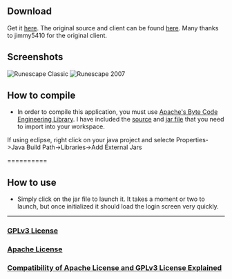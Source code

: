 Download
-------------------------------

Get it [here](https://github.com/Hu6/VestaClient/raw/master/VestaClient0.02.jar). The original source and client can be found [here](http://code.google.com/p/vestaclient/). Many thanks to jimmy5410 for the original client.

Screenshots
-------------------------------

![Runescape Classic](https://raw.github.com/Hu6/VestaClient/master/RSC.png)
![Runescape 2007](https://raw.github.com/Hu6/VestaClient/master/RS2007.png)

How to compile
-------------------------------
* In order to  compile this application, you must use [Apache's Byte Code Engineering Library](http://commons.apache.org/bcel/). I have included the [source](https://github.com/Hu6/VestaClient/tree/master/src) and [jar file](https://github.com/Hu6/VestaClient/blob/master/VestaClient0.02.jar?raw=true) that you need to import into your workspace.

If using eclipse, right click on your java project and selecte Properties->Java Build Path->Libraries->Add External Jars

==========

How to use
-------------------------------
* Simply click on the jar file to launch it. It takes a moment or two to launch, but once initialized it should load the login screen very quickly.

***

### [GPLv3 License](http://www.gnu.org/licenses/gpl.txt)

### [Apache License](http://www.apache.org/licenses/LICENSE-2.0.txt)

### [Compatibility of Apache License and GPLv3 License Explained](http://www.apache.org/licenses/GPL-compatibility.html)